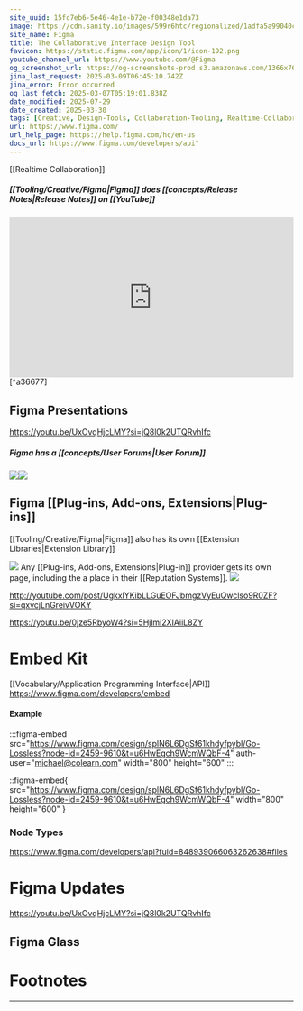 ```yaml
---
site_uuid: 15fc7eb6-5e46-4e1e-b72e-f00348e1da73
image: https://cdn.sanity.io/images/599r6htc/regionalized/1adfa5a99040c80af7b4b5e3e2cf845315ea2367-2400x1260.png?w=1200&q=70&fit=max&auto=format
site_name: Figma
title: The Collaborative Interface Design Tool
favicon: https://static.figma.com/app/icon/1/icon-192.png
youtube_channel_url: https://www.youtube.com/@Figma
og_screenshot_url: https://og-screenshots-prod.s3.amazonaws.com/1366x768/80/false/68fedf64924894e13bb99abb21c12be64ecfb0387bc39c7acd2c64cd5949932f.jpeg
jina_last_request: 2025-03-09T06:45:10.742Z
jina_error: Error occurred
og_last_fetch: 2025-03-07T05:19:01.838Z
date_modified: 2025-07-29
date_created: 2025-03-30
tags: [Creative, Design-Tools, Collaboration-Tooling, Realtime-Collaboration, UI-Design-Tools]
url: https://www.figma.com/
url_help_page: https://help.figma.com/hc/en-us
docs_url: https://www.figma.com/developers/api"
---
```




[[Realtime Collaboration]]

##### [[Tooling/Creative/Figma|Figma]] does [[concepts/Release Notes|Release Notes]] on [[YouTube]]
<iframe 
style="aspect-ratio:16/9;width:100%;height:auto" 
src="https://www.youtube.com/embed/LuUuzCVaLLk?controls=0" 
title="YouTube video player" 
frameborder="0" 
allow="accelerometer; clipboard-write; encrypted-media; gyroscope; picture-in-picture; web-share" 
referrerpolicy="strict-origin-when-cross-origin" 
allowfullscreen
></iframe> [^a36677]

## Figma Presentations
https://youtu.be/UxOvqHjcLMY?si=jQ8l0k2UTQRvhIfc

##### Figma has a [[concepts/User Forums|User Forum]]

![](https://ik.imagekit.io/xvpgfijuw/uploads/lossless/july/Figma_content_1753831364571_JnfyCAvLh.webp)![](https://ik.imagekit.io/xvpgfijuw/uploads/lossless/july/Figma_content_1753831369779_J2QwsPjG8.webp)
## Figma [[Plug-ins,  Add-ons,  Extensions|Plug-ins]]
[[Tooling/Creative/Figma|Figma]] also has its own [[Extension Libraries|Extension Library]]

![](https://ik.imagekit.io/xvpgfijuw/uploads/lossless/july/Figma_content_1753831374917_Httwlc-2-.webp)
Any [[Plug-ins,  Add-ons,  Extensions|Plug-in]] provider gets its own page, including the a place in their [[Reputation Systems]].
![](https://ik.imagekit.io/xvpgfijuw/uploads/lossless/july/Figma_content_1753831378155_mTGYStgvJ.webp)

http://youtube.com/post/UgkxlYKibLLGuEOFJbmgzVyEuQwclso9R0ZF?si=qxvcjLnGreivVOKY

https://youtu.be/0jze5RbyoW4?si=5Hjlmi2XIAiiL8ZY


# Embed Kit
[[Vocabulary/Application Programming Interface|API]]
https://www.figma.com/developers/embed

#### Example 

:::figma-embed
src="https://www.figma.com/design/splN6L6DgSf61khdyfpybl/Go-Lossless?node-id=2459-9610&t=u6HwEgch9WcmWQbF-4"
auth-user="michael@colearn.com"
width="800"
height="600"
:::

::figma-embed{ src="https://www.figma.com/design/splN6L6DgSf61khdyfpybl/Go-Lossless?node-id=2459-9610&t=u6HwEgch9WcmWQbF-4" width="800" height="600" }
### Node Types
https://www.figma.com/developers/api?fuid=848939066063262638#files


# Figma Updates
https://youtu.be/UxOvqHjcLMY?si=jQ8l0k2UTQRvhIfc

## Figma Glass

# Footnotes
***

[^a36677]: 2025, Mar 04. "[Release Notes 2025: February Edition | Figma](https://www.youtube.com/embed/LuUuzCVaLLk?controls=0)," [[Tooling/Creative/Figma]]
